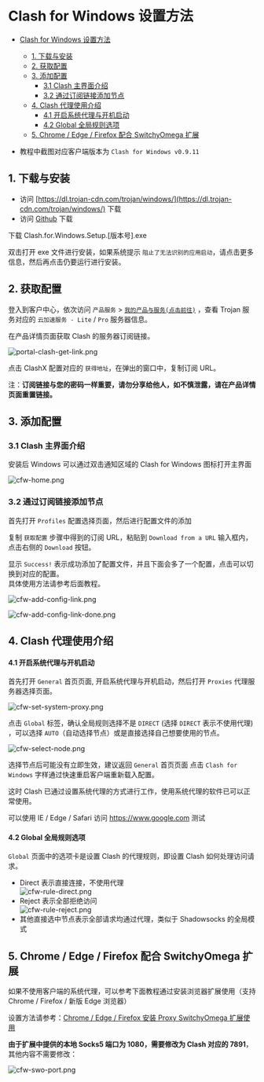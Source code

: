 # Clash for Windows 设置方法
- [Clash for Windows 设置方法](#clash-for-windows-设置方法)
  - [1. 下载与安装](#1-下载与安装)
  - [2. 获取配置](#2-获取配置)
  - [3. 添加配置](#3-添加配置)
    - [3.1 Clash 主界面介绍](#31-clash-主界面介绍)
    - [3.2 通过订阅链接添加节点](#32-通过订阅链接添加节点)
  - [4. Clash 代理使用介绍](#4-clash-代理使用介绍)
      - [4.1 开启系统代理与开机启动](#41-开启系统代理与开机启动)
      - [4.2 Global 全局规则选项](#42-global-全局规则选项)
  - [5. Chrome / Edge / Firefox 配合 SwitchyOmega 扩展](#5-chrome--edge--firefox-配合-switchyomega-扩展)


- 教程中截图对应客户端版本为 `Clash for Windows v0.9.11`  

## 1. 下载与安装

- 访问 [https://dl.trojan-cdn.com/trojan/windows/](https://dl.trojan-cdn.com/trojan/windows/) 下载 
- 访问 [Github](https://github.com/Fndroid/clash_for_windows_pkg/releases) 下载

下载 Clash.for.Windows.Setup.[版本号].exe 

双击打开 exe 文件进行安装，如果系统提示 `阻止了无法识别的应用启动`，请点击更多信息，然后再点击仍要运行进行安装。  

## 2. 获取配置

登入到客户中心，依次访问 `产品服务` > [`我的产品与服务(点击前往)`](https://portal.shadowsocks.nz/clientarea.php?action=products) ，查看 Trojan 服务对应的 `云加速服务 - Lite` / `Pro` 服务器信息。

在产品详情页面获取 Clash 的服务器订阅链接。

![portal-clash-get-link.png](/images/portal-clash-get-link.png)

点击 ClashX 配置对应的 `获得地址`，在弹出的窗口中，复制订阅 URL。

注：**订阅链接与您的密码一样重要，请勿分享给他人，如不慎泄露，请在产品详情页面重置链接。**

## 3. 添加配置

### 3.1 Clash 主界面介绍

安装后 Windows 可以通过双击通知区域的 Clash for Windows 图标打开主界面 

![cfw-home.png](/images/trojan/clash-win/cfw-home.png)

### 3.2 通过订阅链接添加节点

首先打开 `Profiles` 配置选择页面，然后进行配置文件的添加

复制 `获取配置` 步骤中得到的订阅 URL，粘贴到 `Download from a URL` 输入框内，点击右侧的 `Download` 按钮。

显示 `Success!` 表示成功添加了配置文件，并且下面会多了一个配置，点击可以切换到对应的配置。  
具体使用方法请参考后面教程。

![cfw-add-config-link.png](/images/trojan/clash-win/cfw-add-config-link.png)
 
![cfw-add-config-link-done.png](/images/trojan/clash-win/cfw-add-config-link-done.png)

## 4. Clash 代理使用介绍

#### 4.1 开启系统代理与开机启动

首先打开 `General` 首页页面, 开启系统代理与开机启动，然后打开 `Proxies` 代理服务器选择页面。

![cfw-set-system-proxy.png](/images/trojan/clash-win/cfw-set-system-proxy.png)

点击 `Global` 标签，确认全局规则选择不是 `DIRECT` (选择 `DIRECT` 表示不使用代理) ，可以选择 `AUTO`（自动选择节点）或是直接选择自己想要使用的节点。

![cfw-select-node.png](/images/trojan/clash-win/cfw-select-node.png)

选择节点后可能没有立即生效，建议返回 `General` 首页页面 点击 `Clash for Windows` 字样通过快速重启客户端重新载入配置。

这时 Clash 已通过设置系统代理的方式进行工作，使用系统代理的软件已可以正常使用。

可以使用 IE / Edge / Safari 访问 https://www.google.com 测试

#### 4.2 Global 全局规则选项

`Global` 页面中的选项卡是设置 Clash 的代理规则，即设置 Clash 如何处理访问请求。

- Direct 表示直接连接，不使用代理  
![cfw-rule-direct.png](/images/trojan/clash-win/cfw-rule-direct.png)
- Reject 表示全部拒绝访问  
![cfw-rule-reject.png](/images/trojan/clash-win/cfw-rule-reject.png)
- 其他直接选中节点表示全部请求均通过代理，类似于 Shadowsocks 的全局模式

## 5. Chrome / Edge / Firefox 配合 SwitchyOmega 扩展

如果不使用客户端的系统代理，可以参考下面教程通过安装浏览器扩展使用（支持 Chrome / Firefox / 新版 Edge 浏览器）

设置方法请参考：[Chrome / Edge / Firefox 安装 Proxy SwitchyOmega 扩展使用](/zh_CN/browser/proxy-switchyomega-setup-guide.md)

**由于扩展中提供的本地 Socks5 端口为 1080，需要修改为 Clash 对应的 7891**，其他内容不需要修改：

![cfw-swo-port.png](/images/trojan/clash-win/cfw-swo-port.png)
